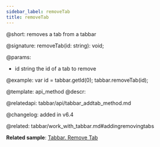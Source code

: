 ```yaml
---
sidebar_label: removeTab
title: removeTab
---          
```


@short: removes a tab from a tabbar

@signature: removeTab(id: string): void;

@params:
- id 		string 			the id of a tab to remove

@example:
var id = tabbar.getId(0);
tabbar.removeTab(id);


@template: api_method
@descr:

@relatedapi: tabbar/api/tabbar_addtab_method.md

@changelog: added in v6.4

@related: tabbar/work_with_tabbar.md#addingremovingtabs

**Related sample**: [Tabbar. Remove Tab](https://snippet.dhtmlx.com/z5vjj83y)